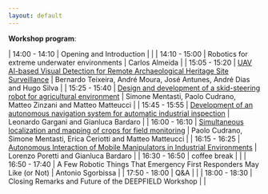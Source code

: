 ```yaml
---
layout: default
---
```


**Workshop program**:

| 14:00 - 14:10 | Opening and Introduction                                                           |                                                                         |
| 14:10 - 15:00 | Robotics for extreme underwater environments                                      | Carlos Almeida                                                          |
| 15:05 - 15:20 | <a href='papers/ECMR2023_paper_6404.pdf' target="_blank">UAV AI-based Visual Detection for Remote Archaeological Heritage Site Surveillance</a> | Bernardo Teixeira, André Moura, José Antunes, André Dias and Hugo Silva |
| 15:25 - 15:40 | <a href='papers/ECMR2023_paper_2241.pdf' target="_blank">Design and development of a skid-steering robot for agricultural environment</a>       | Simone Mentasti, Paolo Cudrano, Matteo Zinzani and Matteo Matteucci     |
| 15:45 - 15:55 | <a href='papers/ECMR2023_paper_1208.pdf' target="_blank">Development of an autonomous navigation system for automatic industrial inspection</a> | Leonardo Gargani and Gianluca Bardaro                                   |
| 16:00 - 16:10 | <a href='papers/ECMR2023_paper_6499.pdf' target="_blank">Simultaneous localization and mapping of crops for field monitoring</a>                | Paolo Cudrano, Simone Mentasti, Erica Ceriotti and Matteo Matteucci     |
| 16:15 - 16:25 | <a href='papers/ECMR2023_paper_9437.pdf' target="_blank">Autonomous Interaction of Mobile Manipulators in Industrial Environments</a>           | Lorenzo Poretti and Gianluca Bardaro                                    |
| 16:30 - 16:50 | coffee break                                                                       |                                                                         |
| 16:50 - 17:40 | A Few Robotic Things That Emergency First Responders May Like (or Not)             | Antonio Sgorbissa                                                       |
| 17:50 - 18:00 | Q&A                                                                                |                                                                         |
| 18:00 - 18:30 | Closing Remarks and Future of the DEEPFIELD Workshop                               |                                                                         |

